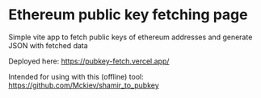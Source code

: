 # Ethereum public key fetching page

Simple vite app to fetch public keys of ethereum addresses and generate JSON with fetched data

Deployed here: https://pubkey-fetch.vercel.app/

Intended for using with this (offline) tool: https://github.com/Mckiev/shamir_to_pubkey
